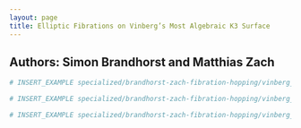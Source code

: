 ```yaml
---
layout: page
title: Elliptic Fibrations on Vinberg’s Most Algebraic K3 Surface
---
```


## Authors: Simon Brandhorst and Matthias Zach

```julia
# INSERT_EXAMPLE specialized/brandhorst-zach-fibration-hopping/vinberg_1.jlcon
```

```julia
# INSERT_EXAMPLE specialized/brandhorst-zach-fibration-hopping/vinberg_2.jlcon
```

```julia
# INSERT_EXAMPLE specialized/brandhorst-zach-fibration-hopping/vinberg_3.jlcon
```
